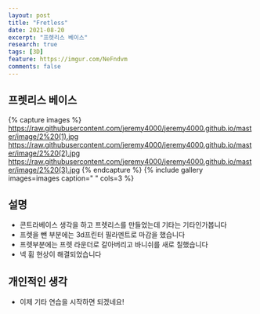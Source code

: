 ```yaml
---
layout: post
title: "Fretless"
date: 2021-08-20
excerpt: "프렛리스 베이스"
research: true
tags: [3D]
feature: https://imgur.com/NeFndvm
comments: false
---
```


## 프렛리스 베이스 
{% capture images %}
https://raw.githubusercontent.com/jeremy4000/jeremy4000.github.io/master/image/2%20(1).jpg
https://raw.githubusercontent.com/jeremy4000/jeremy4000.github.io/master/image/2%20(2).jpg
https://raw.githubusercontent.com/jeremy4000/jeremy4000.github.io/master/image/2%20(3).jpg
{% endcapture %}
{% include gallery images=images caption=" " cols=3 %}


## 설명
* 콘트라베이스 생각을 하고 프렛리스를 만들었는데 기타는 기타인가봅니다
* 프렛을 뺀 부분에는 3d프린터 필라멘트로 마감을 했습니다
* 프렛부분에는 프렛 라운더로 갈아버리고 바니쉬를 새로 칠했습니다
* 넥 휨 현상이 해결되었습니다


## 개인적인 생각
* 이제 기타 연습을 시작하면 되겠네요!

